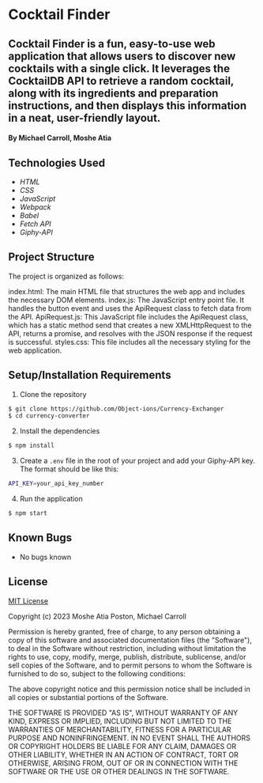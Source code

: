 # Cocktail Finder

## Cocktail Finder is a fun, easy-to-use web application that allows users to discover new cocktails with a single click. It leverages the CocktailDB API to retrieve a random cocktail, along with its ingredients and preparation instructions, and then displays this information in a neat, user-friendly layout.

#### By Michael Carroll, Moshe Atia

## Technologies Used

* _HTML_
* _CSS_
* _JavaScript_
* _Webpack_
* _Babel_
* _Fetch API_
* _Giphy-API_

## Project Structure
The project is organized as follows:

index.html: The main HTML file that structures the web app and includes the necessary DOM elements.
index.js: The JavaScript entry point file. It handles the button event and uses the ApiRequest class to fetch data from the API.
ApiRequest.js: This JavaScript file includes the ApiRequest class, which has a static method send that creates a new XMLHttpRequest to the API, returns a promise, and resolves with the JSON response if the request is successful.
styles.css: This file includes all the necessary styling for the web application.


## Setup/Installation Requirements

1. Clone the repository

```bash
$ git clone https://github.com/Object-ions/Currency-Exchanger
$ cd currency-converter
```

2. Install the dependencies

```bash
$ npm install
```

3. Create a `.env` file in the root of your project and add your Giphy-API key. The format should be like this:

```bash
API_KEY=your_api_key_number
```

4. Run the application

```bash
$ npm start
```

## Known Bugs

* No bugs known

## License

[MIT License](https://choosealicense.com/licenses/mit/)

Copyright (c) 2023 Moshe Atia Poston, Michael Carroll

Permission is hereby granted, free of charge, to any person obtaining a copy
of this software and associated documentation files (the "Software"), to deal
in the Software without restriction, including without limitation the rights
to use, copy, modify, merge, publish, distribute, sublicense, and/or sell
copies of the Software, and to permit persons to whom the Software is
furnished to do so, subject to the following conditions:

The above copyright notice and this permission notice shall be included in all
copies or substantial portions of the Software.

THE SOFTWARE IS PROVIDED "AS IS", WITHOUT WARRANTY OF ANY KIND, EXPRESS OR
IMPLIED, INCLUDING BUT NOT LIMITED TO THE WARRANTIES OF MERCHANTABILITY,
FITNESS FOR A PARTICULAR PURPOSE AND NONINFRINGEMENT. IN NO EVENT SHALL THE
AUTHORS OR COPYRIGHT HOLDERS BE LIABLE FOR ANY CLAIM, DAMAGES OR OTHER
LIABILITY, WHETHER IN AN ACTION OF CONTRACT, TORT OR OTHERWISE, ARISING FROM,
OUT OF OR IN CONNECTION WITH THE SOFTWARE OR THE USE OR OTHER DEALINGS IN THE
SOFTWARE.
